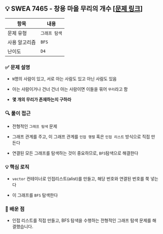 ## 💡 SWEA 7465 - 창용 마을 무리의 개수 [[문제 링크](https://swexpertacademy.com/main/code/problem/problemDetail.do?contestProbId=AWngfZVa9XwDFAQU)]

| 항목 | 내용 |
|------|------|
| 문제 유형 | `그래프 탐색` |
| 사용 알고리즘 | `BFS` |
| 난이도 | `D4` |

### ✅ 문제 설명
- `N`명의 사람이 있고, 서로 아는 사람도 있고 아닌 사람도 있음

- 아는 사람이거나 건너 건너 아는 사람이면 이들을 묶어 `무리`라고 함

- **몇 개의 무리가 존재하는지 구하라**

### 🔍 풀이 접근
- 전형적인 `그래프 탐색` 문제

- 그래프 관계를 주고, 이 그래프 관계를 `인접 행렬` 혹은 `인접 리스트` 방식으로 직접 만든다

- 연결된 모든 그래프를 탐색하는 것이 중요하므로, `BFS`탐색으로 해결한다

### 💡 핵심 로직
- `vector` 컨테이너로 인접리스트(alist)를 만들고, 해당 번호와 연결된 번호를 쭉 넣는다

- 이 그래프를 `BFS` 탐색한다

### 📌 배운 점
- 인접 리스트를 직접 만들고, BFS 탐색을 수행하는 전형적인 그래프 탐색 문제를 해결했습니다.


